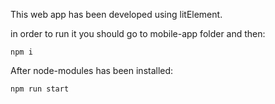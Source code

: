 This web app has been developed using litElement.

in order to run it you should go to mobile-app folder and then:

```
npm i
```
After node-modules has been installed:

```
npm run start
```

